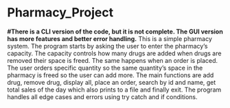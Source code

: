 # Pharmacy_Project
**#There is a CLI version of the code, but it is not complete. The GUI version has more features and better error handling.**
This is a simple pharmacy system. The program starts by asking the user to enter the pharmacy’s capacity. The capacity controls how many drugs are added when drugs are removed their space is freed. The same happens when an order is placed. The user orders specific quantity so the same quantity’s space in the pharmacy is freed so the user can add more. The main functions are add drug, remove drug, display all, place an order, search by id and name, get total sales of the day which also prints to a file and finally exit. The program handles all edge cases and errors using try catch and if conditions. 
